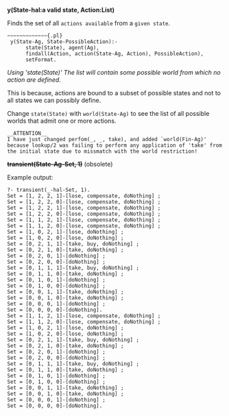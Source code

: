 __y(State-hal:a valid state, Action:List)__

Finds the set of all `actions available` from a `given state`.

```
~~~~~~~~~~~~~{.pl}
 y(State-Ag, State-PossibleAction):-
      state(State), agent(Ag),
      findall(Action, action(State-Ag, Action), PossibleAction),
      setFormat.
```
_Using 'state(State)' The list will contain some possible world from
which no action are defined_.

This is because, actions are bound to a subset of possible states and
not to all states we can possibly define.

Change `state(State)` with `world(State-Ag)` to see the list of all
possible worlds that admit one or more actions.
```
__ATTENTION__
I have just changed perfom(_, _, take), and added `world(Fin-Ag)'
because lookup/2 was failing to perform any application of 'take' from
the initial state due to missmatch with the world restriction!
```

~~__transient(State-Ag-Set, 1)__~~
(obsolete)

Example output:

    ?- transient(_-hal-Set, 1).
    Set = [1, 2, 2, 1]-[lose, compensate, doNothing] ;
    Set = [1, 2, 2, 0]-[lose, compensate, doNothing] ;
    Set = [1, 2, 2, 1]-[lose, compensate, doNothing] ;
    Set = [1, 2, 2, 0]-[lose, compensate, doNothing] ;
    Set = [1, 1, 2, 1]-[lose, compensate, doNothing] ;
    Set = [1, 1, 2, 0]-[lose, compensate, doNothing] ;
    Set = [1, 0, 2, 1]-[lose, doNothing] ;
    Set = [1, 0, 2, 0]-[lose, doNothing] ;
    Set = [0, 2, 1, 1]-[take, buy, doNothing] ;
    Set = [0, 2, 1, 0]-[take, doNothing] ;
    Set = [0, 2, 0, 1]-[doNothing] ;
    Set = [0, 2, 0, 0]-[doNothing] ;
    Set = [0, 1, 1, 1]-[take, buy, doNothing] ;
    Set = [0, 1, 1, 0]-[take, doNothing] ;
    Set = [0, 1, 0, 1]-[doNothing] ;
    Set = [0, 1, 0, 0]-[doNothing] ;
    Set = [0, 0, 1, 1]-[take, doNothing] ;
    Set = [0, 0, 1, 0]-[take, doNothing] ;
    Set = [0, 0, 0, 1]-[doNothing] ;
    Set = [0, 0, 0, 0]-[doNothing].
    Set = [1, 1, 2, 1]-[lose, compensate, doNothing] ;
    Set = [1, 1, 2, 0]-[lose, compensate, doNothing] ;
    Set = [1, 0, 2, 1]-[lose, doNothing] ;
    Set = [1, 0, 2, 0]-[lose, doNothing] ;
    Set = [0, 2, 1, 1]-[take, buy, doNothing] ;
    Set = [0, 2, 1, 0]-[take, doNothing] ;
    Set = [0, 2, 0, 1]-[doNothing] ;
    Set = [0, 2, 0, 0]-[doNothing] ;
    Set = [0, 1, 1, 1]-[take, buy, doNothing] ;
    Set = [0, 1, 1, 0]-[take, doNothing] ;
    Set = [0, 1, 0, 1]-[doNothing] ;
    Set = [0, 1, 0, 0]-[doNothing] ;
    Set = [0, 0, 1, 1]-[take, doNothing] ;
    Set = [0, 0, 1, 0]-[take, doNothing] ;
    Set = [0, 0, 0, 1]-[doNothing] ;
    Set = [0, 0, 0, 0]-[doNothing].

